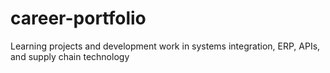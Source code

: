 # career-portfolio
Learning projects and development work in systems integration, ERP, APIs, and supply chain technology
